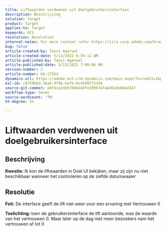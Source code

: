 ```yaml
---
title: Liftwaarden verdwenen uit doelgebruikersinterface
description: Beschrijving
solution: Target
product: Target
applies-to: Target
keywords: KCS
resolution: Resolution
internal-notes: For more context refer https://jira.corp.adobe.com/browse/TGT-41844
bug: false
article-created-by: Tanvi Agarwal
article-created-date: 5/13/2022 6:59:11 AM
article-published-by: Tanvi Agarwal
article-published-date: 5/13/2022 7:00:06 AM
version-number: 2
article-number: KA-17354
dynamics-url: https://adobe-ent.crm.dynamics.com/main.aspx?forceUCI=1&pagetype=entityrecord&etn=knowledgearticle&id=00812730-8ad2-ec11-a7b5-00224809c27a
exl-id: c6759bbd-3ba9-4f9b-bafb-0c4590ff2358
source-git-commit: e8f4ca2dd578944d4fe399074fab461de88ad247
workflow-type: tm+mt
source-wordcount: '79'
ht-degree: 2%

---
```


# Liftwaarden verdwenen uit doelgebruikersinterface

## Beschrijving


<b>Kwestie:</b> Ik kon de liftwaarden in Doel UI bekijken, maar zij zijn nu niet beschikbaar wanneer het controleren op de zelfde datumwaaier


## Resolutie




<b>Feit:</b> De interface geeft de lift niet weer voor een ervaring met Vertrouwen 0



<b>Toelichting: </b>toen de gebruikersinterface de lift aantoonde, was de waarde van het vertrouwen 0. Maar later op de dag met meer bezoekers nam het vertrouwen af tot 0
